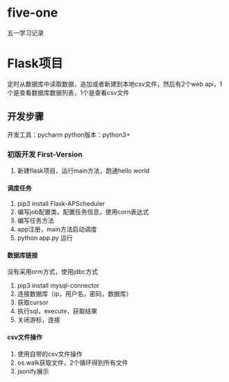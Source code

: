 # five-one
五一学习记录
# Flask项目
定时从数据库中读取数据，追加或者新建到本地csv文件，然后有2个web api，1个是查看数据库数据列表，1个是查看csv文件
## 开发步骤
开发工具：pycharm
python版本：python3+
### 初版开发 First-Version
1. 新建flask项目，运行main方法，跑通hello world
#### 调度任务
1. pip3 install Flask-APScheduler
2. 编写job配置类，配置任务信息，使用corn表达式
3. 编写任务方法
4. app注册，main方法启动调度
5. python app.py 运行
#### 数据库链接
没有采用orm方式，使用jdbc方式
1. pip3 install mysql-connector
2. 连接数据库（ip，用户名，密码，数据库）
3. 获取cursor
4. 执行sql，execute，获取结果
5. 关闭游标，连接
#### csv文件操作
1. 使用自带的csv文件操作
2. os.walk获取文件，2个循环得到所有文件
3. jsonify展示